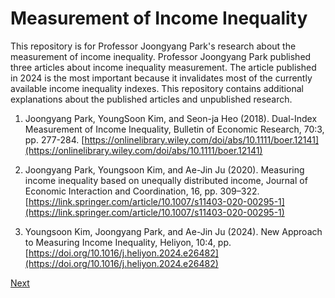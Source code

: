 # Measurement of Income Inequality

This repository is for Professor Joongyang Park's research about the measurement of income inequality.
Professor Joongyang Park published three articles about income inequality measurement.
The article published in 2024 is the most important because it invalidates most of the currently available income inequality indexes.
This repository contains additional explanations about the published articles and unpublished research.

1. Joongyang Park, YoungSoon Kim, and Seon-ja Heo (2018). Dual-Index Measurement of Income Inequality, Bulletin of Economic Research, 70:3, pp. 277-284. [https://onlinelibrary.wiley.com/doi/abs/10.1111/boer.12141](https://onlinelibrary.wiley.com/doi/abs/10.1111/boer.12141)
   
2. Joongyang Park, Youngsoon Kim, and Ae-Jin Ju (2020). Measuring income inequality based on unequally distributed income, 
Journal of Economic Interaction and Coordination, 16, pp. 309–322. [https://link.springer.com/article/10.1007/s11403-020-00295-1](https://link.springer.com/article/10.1007/s11403-020-00295-1)

3. Youngsoon Kim, Joongyang Park, and Ae-Jin Ju (2024). New Approach to Measuring Income Inequality, Heliyon, 10:4, pp. 
[https://doi.org/10.1016/j.heliyon.2024.e26482](https://doi.org/10.1016/j.heliyon.2024.e26482)

[Next](https://github.com/joongyang/Measurement-of-Income-Inequality/blob/main/WhatIsInequality.md)

